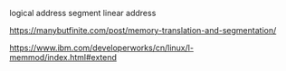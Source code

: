 

logical address segment linear address


https://manybutfinite.com/post/memory-translation-and-segmentation/

https://www.ibm.com/developerworks/cn/linux/l-memmod/index.html#extend

